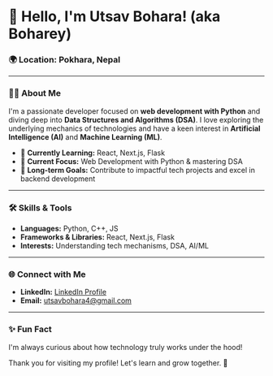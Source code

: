 # 👋 Hello, I'm Utsav Bohara! (aka Boharey)

### 🌍 Location: Pokhara, Nepal
---

### 🧑‍💻 About Me
I'm a passionate developer focused on **web development with Python** and diving deep into **Data Structures and Algorithms (DSA)**. I love exploring the underlying mechanics of technologies and have a keen interest in **Artificial Intelligence (AI)** and **Machine Learning (ML)**. 

- 🌱 **Currently Learning:** React, Next.js, Flask
- 🎯 **Current Focus:** Web Development with Python & mastering DSA
- 🚀 **Long-term Goals:** Contribute to impactful tech projects and excel in backend development

---

### 🛠️ Skills & Tools
- **Languages:** Python, C++, JS
- **Frameworks & Libraries:** React, Next.js, Flask
- **Interests:** Understanding tech mechanisms, DSA, AI/ML

---

### 🌐 Connect with Me
- **LinkedIn:** [LinkedIn Profile](https://www.linkedin.com/in/utsav-bohara-58a041330)
- **Email:** utsavbohara4@gmail.com

---

### ✨ Fun Fact
I'm always curious about how technology truly works under the hood!

Thank you for visiting my profile! Let's learn and grow together. 🚀
